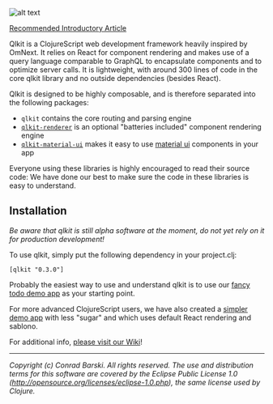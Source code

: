 ![alt text](http://cdn-images-1.medium.com/max/400/1*2f0P9H1JHpr3MNQ3SKEWCQ.png)

[Recommended Introductory Article](https://medium.com/p/79b7b118ddac)

Qlkit is a ClojureScript web development framework heavily inspired by OmNext. It relies on React for component rendering and makes use of a query language comparable to GraphQL to encapsulate components and to optimize server calls. It is lightweight, with around 300 lines of code in the core qlkit library and no outside dependencies (besides React).

Qlkit is designed to be highly composable, and is therefore separated into the following packages:

- `qlkit` contains the core routing and parsing engine
- [`qlkit-renderer`](http://github.com/forward-blockchain/qlkit-renderer) is an optional "batteries included" component rendering engine
- [`qlkit-material-ui`](http://github.com/forward-blockchain/qlkit-material-ui) makes it easy to use [material ui](http://material-ui.com) components in your app

Everyone using these libraries is highly encouraged to read their source code: We have done our best to make sure the code in these libraries is easy to understand.

## Installation

*Be aware that qlkit is still alpha software at the moment, do not yet rely on it for production development!*

To use qlkit, simply put the following dependency in your project.clj:

```
[qlkit "0.3.0"]
```

Probably the easiest way to use and understand qlkit is to use our [fancy todo demo app](http://github.com/forward-blockchain/qlkit-todo-demo) as your starting point.

For more advanced ClojureScript users, we have also created a [simpler demo app](http://github.com/forward-blockchain/qlkit-todo-demo-raw) with less "sugar" and which uses default React rendering and sablono.

For additional info, [please visit our Wiki](https://github.com/forward-blockchain/qlkit/wiki)!


---
_Copyright (c) Conrad Barski. All rights reserved._
_The use and distribution terms for this software are covered by the Eclipse Public License 1.0 (http://opensource.org/licenses/eclipse-1.0.php), the same license used by Clojure._
